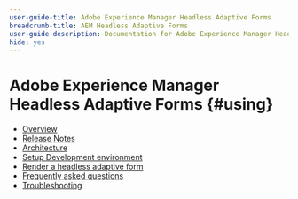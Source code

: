 ```yaml
---
user-guide-title: Adobe Experience Manager Headless Adaptive Forms
breadcrumb-title: AEM Headless Adaptive Forms
user-guide-description: Documentation for Adobe Experience Manager Headless Adaptive Forms
hide: yes
---
```


# Adobe Experience Manager Headless Adaptive Forms {#using}

+ [Overview](overview.md)
+ [Release Notes](release-notes.md)
+ [Architecture](architecture.md)
+ [Setup Development environment](setup-development-environment.md)
+ [Render a headless adaptive form](render-first-headless-adaptive-form.md)
+ [Frequently asked questions](faq.md)
+ [Troubleshooting](troubleshooting.md)


<!--

Articles must be added to this TOC file in order to render.

Use this list format to specify links to articles and section headings that expand and collapse in the left rail of the user guide.

An article link CANNOT be used as a section heading.
-->
